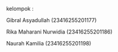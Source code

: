 kelompok :

Gibral Asyadullah (23416255201177)

Rika Maharani Nurwidia (23416255201186)

Naurah Kamilia (23416255201198)
